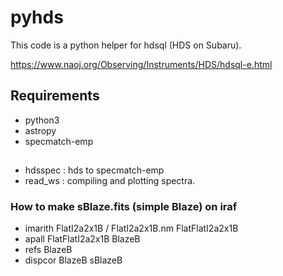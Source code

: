 # pyhds

This code is a python helper for hdsql (HDS on Subaru).

https://www.naoj.org/Observing/Instruments/HDS/hdsql-e.html

## Requirements

- python3
- astropy
- specmatch-emp

##

- hdsspec : hds to specmatch-emp
- read_ws : compiling and plotting spectra.


### How to make sBlaze.fits (simple Blaze) on iraf

- imarith FlatI2a2x1B / FlatI2a2x1B.nm FlatFlatI2a2x1B
- apall FlatFlatI2a2x1B BlazeB
- refs BlazeB
- dispcor BlazeB sBlazeB

